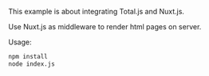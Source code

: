 This example is about integrating Total.js and Nuxt.js.

Use Nuxt.js as middleware to render html pages on server.

Usage:

```bash
npm install
node index.js
```